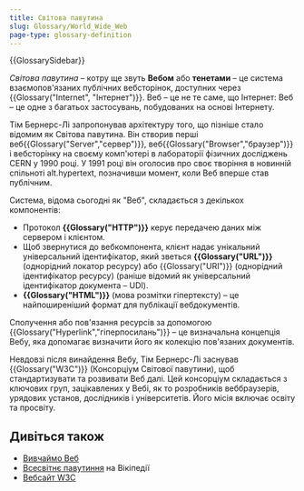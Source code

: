```yaml
---
title: Світова павутина
slug: Glossary/World_Wide_Web
page-type: glossary-definition
---
```


{{GlossarySidebar}}

_Світова павутина_ – котру ще звуть **Вебом** або **тенетами** – це система взаємопов'язаних публічних вебсторінок, доступних через {{Glossary("Internet", "Інтернет")}}. Веб – це не те саме, що Інтернет: Веб – це одне з багатьох застосувань, побудованих на основі Інтернету.

Тім Бернерс-Лі запропонував архітектуру того, що пізніше стало відомим як Світова павутина. Він створив перші веб{{Glossary("Server","сервер")}}, веб{{Glossary("Browser","браузер")}} і вебсторінку на своєму комп'ютері в лабораторії фізичних досліджень CERN у 1990 році. У 1991 році він оголосив про своє творіння в новинній спільноті alt.hypertext, позначивши момент, коли Веб вперше став публічним.

Система, відома сьогодні як "Веб", складається з декількох компонентів:

- Протокол **{{Glossary("HTTP")}}** керує передачею даних між сервером і клієнтом.
- Щоб звернутися до вебкомпонента, клієнт надає унікальний універсальний ідентифікатор, який зветься **{{Glossary("URL")}}** (однорідний локатор ресурсу) або {{Glossary("URI")}} (однорідний ідентифікатор ресурсу) (раніше відомий як універсальний ідентифікатор документа – UDI).
- **{{Glossary("HTML")}}** (мова розмітки гіпертексту) – це найпоширеніший формат для публікації вебдокументів.

Сполучення або пов'язання ресурсів за допомогою {{Glossary("Hyperlink","гіперпосилань")}} – це визначальна концепція Вебу, яка допомагає визначити його як колекцію пов'язаних документів.

Невдовзі після винайдення Вебу, Тім Бернерс-Лі заснував {{Glossary("W3C")}} (Консорціум Світової павутини), щоб стандартизувати та розвивати Веб далі. Цей консорціум складається з ключових груп, зацікавлених у Вебі, як то розробників веббраузерів, урядових установ, дослідників і університетів. Його місія включає освіту та просвіту.

## Дивіться також

- [Вивчаймо Веб](/uk/docs/Learn)
- [Всесвітнє павутиння](https://uk.wikipedia.org/wiki/%D0%92%D1%81%D0%B5%D1%81%D0%B2%D1%96%D1%82%D0%BD%D1%94_%D0%BF%D0%B0%D0%B2%D1%83%D1%82%D0%B8%D0%BD%D0%BD%D1%8F) на Вікіпедії
- [Вебсайт W3C](https://www.w3.org/)
